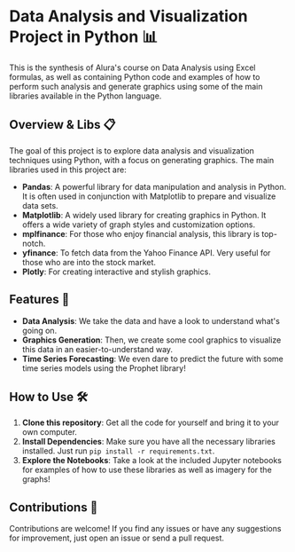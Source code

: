 # Data Analysis and Visualization Project in Python 📊

This is the synthesis of Alura's course on Data Analysis using Excel formulas, as well as containing Python code and examples of how to perform such analysis and generate graphics using some of the main libraries available in the Python language.

## Overview & Libs 📋

The goal of this project is to explore data analysis and visualization techniques using Python, with a focus on generating graphics. The main libraries used in this project are:

- **Pandas**: A powerful library for data manipulation and analysis in Python. It is often used in conjunction with Matplotlib to prepare and visualize data sets.
- **Matplotlib**: A widely used library for creating graphics in Python. It offers a wide variety of graph styles and customization options.
- **mplfinance**: For those who enjoy financial analysis, this library is top-notch.
- **yfinance**: To fetch data from the Yahoo Finance API. Very useful for those who are into the stock market.
- **Plotly**: For creating interactive and stylish graphics.

## Features 💭

- **Data Analysis**: We take the data and have a look to understand what's going on.
- **Graphics Generation**: Then, we create some cool graphics to visualize this data in an easier-to-understand way.
- **Time Series Forecasting**: We even dare to predict the future with some time series models using the Prophet library!

## How to Use 🛠️

1. **Clone this repository**: Get all the code for yourself and bring it to your own computer.
2. **Install Dependencies**: Make sure you have all the necessary libraries installed. Just run `pip install -r requirements.txt`.
3. **Explore the Notebooks**: Take a look at the included Jupyter notebooks for examples of how to use these libraries as well as imagery for the graphs!

## Contributions 🤝

Contributions are welcome! If you find any issues or have any suggestions for improvement, just open an issue or send a pull request.
